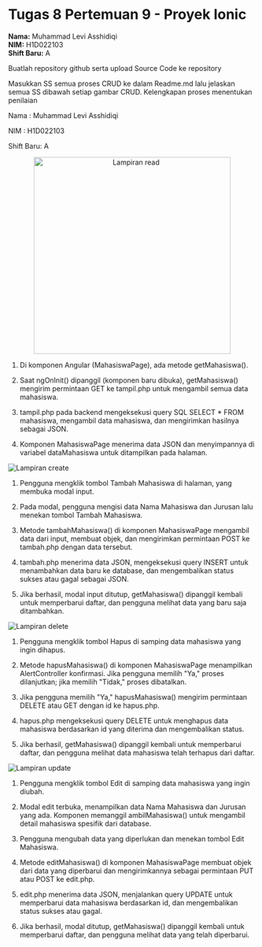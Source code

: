 # Tugas 8 Pertemuan 9 - Proyek Ionic

**Nama:** Muhammad Levi Asshidiqi  
**NIM:** H1D022103  
**Shift Baru:** A  

Buatlah repository github serta upload Source Code ke repository

Masukkan SS semua proses CRUD ke dalam Readme.md lalu jelaskan semua SS dibawah setiap gambar CRUD. Kelengkapan proses menentukan penilaian

Nama : Muhammad Levi Asshidiqi

NIM : H1D022103

Shift Baru: A

<div style="text-align: center;">
  <img src="read.png" alt="Lampiran read" width="400" />
</div>




1. Di komponen Angular (MahasiswaPage), ada metode getMahasiswa().

2. Saat ngOnInit() dipanggil (komponen baru dibuka), getMahasiswa() mengirim permintaan GET ke tampil.php untuk mengambil semua data mahasiswa.

3. tampil.php pada backend mengeksekusi query SQL SELECT * FROM mahasiswa, mengambil data mahasiswa, dan mengirimkan hasilnya sebagai JSON.

4. Komponen MahasiswaPage menerima data JSON dan menyimpannya di variabel dataMahasiswa untuk ditampilkan pada halaman.


![Lampiran create](create.png)

1. Pengguna mengklik tombol Tambah Mahasiswa di halaman, yang membuka modal input.

2. Pada modal, pengguna mengisi data Nama Mahasiswa dan Jurusan lalu menekan tombol Tambah Mahasiswa.

3. Metode tambahMahasiswa() di komponen MahasiswaPage mengambil data dari input, membuat objek, dan mengirimkan permintaan POST ke tambah.php dengan data tersebut.

4. tambah.php menerima data JSON, mengeksekusi query INSERT untuk menambahkan data baru ke database, dan mengembalikan status sukses atau gagal sebagai JSON.

5. Jika berhasil, modal input ditutup, getMahasiswa() dipanggil kembali untuk memperbarui daftar, dan pengguna melihat data yang baru saja ditambahkan.


![Lampiran delete](delete.png)

1. Pengguna mengklik tombol Hapus di samping data mahasiswa yang ingin dihapus.

2. Metode hapusMahasiswa() di komponen MahasiswaPage menampilkan AlertController konfirmasi. Jika pengguna memilih "Ya," proses dilanjutkan; jika memilih "Tidak," proses dibatalkan.

3. Jika pengguna memilih "Ya," hapusMahasiswa() mengirim permintaan DELETE atau GET dengan id ke hapus.php.

4. hapus.php mengeksekusi query DELETE untuk menghapus data mahasiswa berdasarkan id yang diterima dan mengembalikan status.

5. Jika berhasil, getMahasiswa() dipanggil kembali untuk memperbarui daftar, dan pengguna melihat data mahasiswa telah terhapus dari daftar.

![Lampiran update](update.png)

1. Pengguna mengklik tombol Edit di samping data mahasiswa yang ingin diubah.

2. Modal edit terbuka, menampilkan data Nama Mahasiswa dan Jurusan yang ada. Komponen memanggil ambilMahasiswa() untuk mengambil detail mahasiswa spesifik dari database.

3. Pengguna mengubah data yang diperlukan dan menekan tombol Edit Mahasiswa.

4. Metode editMahasiswa() di komponen MahasiswaPage membuat objek dari data yang diperbarui dan mengirimkannya sebagai permintaan PUT atau POST ke edit.php.

5. edit.php menerima data JSON, menjalankan query UPDATE untuk memperbarui data mahasiswa berdasarkan id, dan mengembalikan status sukses atau gagal.

6. Jika berhasil, modal ditutup, getMahasiswa() dipanggil kembali untuk memperbarui daftar, dan pengguna melihat data yang telah diperbarui.
